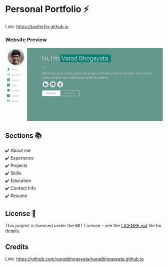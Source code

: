 # Personal Portfolio ⚡️

Link: https://javiferfer.github.io

### Website Preview
<p align="center"> 
  <kbd>
    <a href="https://javiferfer.github.io" target="_blank"><img src="examples/preview.gif">
  </a>
  </kbd>
</p>

## Sections 📚
✔️ About me\
✔️ Experience\
✔️ Projects \
✔️ Skills \
✔️ Education\
✔️ Contact Info\
✔️ Resume

## License 📄
This project is licensed under the MIT License - see the [LICENSE.md](./LICENSE) file for details.

## Credits

Link: https://github.com/varadbhogayata/varadbhogayata.github.io
